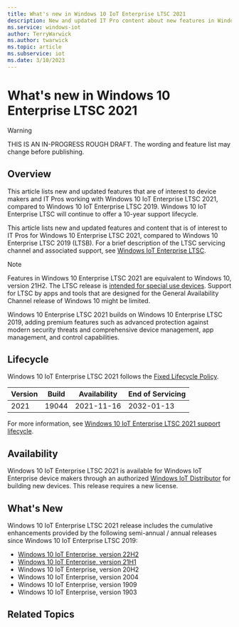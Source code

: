 ```yaml
---
title: What's new in Windows 10 IoT Enterprise LTSC 2021
description: New and updated IT Pro content about new features in Windows 10 Enterprise LTSC 2021.
ms.service: windows-iot
author: TerryWarwick
ms.author: twarwick
ms.topic: article
ms.subservice: iot
ms.date: 3/10/2023
---
```


# What's new in Windows 10 Enterprise LTSC 2021

> [!WARNING]
> THIS IS AN IN-PROGRESS ROUGH DRAFT. The wording and feature list may change before publishing.

## Overview

This article lists new and updated features that are of interest to device makers and IT Pros working with Windows 10 IoT Enterprise LTSC 2021, compared to Windows 10 IoT Enterprise LTSC 2019. Windows 10 IoT Enterprise LTSC will continue to offer a 10-year support lifecycle.

This article lists new and updated features and content that is of interest to IT Pros for Windows 10 Enterprise LTSC 2021, compared to Windows 10 Enterprise LTSC 2019 (LTSB). For a brief description of the LTSC servicing channel and associated support, see [Windows IoT Enterprise LTSC](Windows-IoT-Enterprise-LTSC.md).

> [!NOTE]
> Features in Windows 10 Enterprise LTSC 2021 are equivalent to Windows 10, version 21H2.
> The LTSC release is [intended for special use devices](https://techcommunity.microsoft.com/t5/Windows-IT-Pro-Blog/LTSC-What-is-it-and-when-should-it-be-used/ba-p/293181). Support for LTSC by apps and tools that are designed for the General Availability Channel release of Windows 10 might be limited.

Windows 10 Enterprise LTSC 2021 builds on Windows 10 Enterprise LTSC 2019, adding premium features such as advanced protection against modern security threats and comprehensive device management, app management, and control capabilities.

## Lifecycle

Windows 10 IoT Enterprise LTSC 2021 follows the [Fixed Lifecycle Policy](/lifecycle/policies/fixed).

| Version | Build  | Availability | End of Servicing |
| --- | --- | --- | --- |
| 2021 | 19044 | 2021-11-16 | 2032-01-13 |

For more information, see [Windows 10 IoT Enterprise LTSC 2021 support lifecycle](/lifecycle/products/windows-10-iot-enterprise-ltsc-2021).

## Availability

Windows 10 IoT Enterprise LTSC 2021 is available for Windows IoT Enterprise device makers through an authorized [Windows IoT Distributor](https://aka.ms/IoTDistributorList) for building new devices.  This release requires a new license.

## What's New

Windows 10 IoT Enterprise LTSC 2021 release includes the cumulative enhancements provided by the following semi-annual / annual releases since Windows 10 IoT Enterprise LTSC 2019:

- [Windows 10 IoT Enterprise, version 22H2](Windows-10-IoT-Enterprise-22H2.md)
- [Windows 10 IoT Enterprise, version 21H1](Windows-10-IoT-Enterprise-21H2.md)
- Windows 10 IoT Enterprise, version 20H2
- Windows 10 IoT Enterprise, version 2004
- Windows 10 IoT Enterprise, version 1909
- Windows 10 IoT Enterprise, version 1903

## Related Topics
